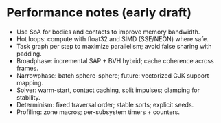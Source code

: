 # Performance notes (early draft)

- Use SoA for bodies and contacts to improve memory bandwidth.
- Hot loops: compute with float32 and SIMD (SSE/NEON) where safe.
- Task graph per step to maximize parallelism; avoid false sharing with padding.
- Broadphase: incremental SAP + BVH hybrid; cache coherence across frames.
- Narrowphase: batch sphere-sphere; future: vectorized GJK support mapping.
- Solver: warm-start, contact caching, split impulses; clamping for stability.
- Determinism: fixed traversal order; stable sorts; explicit seeds.
- Profiling: zone macros; per-subsystem timers + counters.
